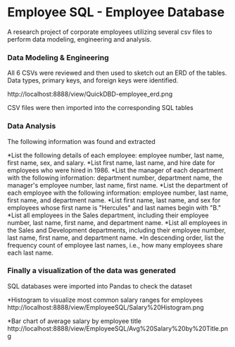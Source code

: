 # Employee SQL - Employee Database

A research project of corporate employees utilizing several csv files to perform data modeling, engineering and analysis.


### Data Modeling & Engineering

All 6 CSVs were reviewed and then used to sketch out an ERD of the tables. Data types, primary keys, and foreign keys were identified. 

http://localhost:8888/view/QuickDBD-employee_erd.png

CSV files were then imported into the corresponding SQL tables

### Data Analysis
The following information was found and extracted

*List the following details of each employee: employee number, last name, first name, sex, and salary.
*List first name, last name, and hire date for employees who were hired in 1986.
*List the manager of each department with the following information: department number, department name, the manager's employee number, last name, first name.
*List the department of each employee with the following information: employee number, last name, first name, and department name.
*List first name, last name, and sex for employees whose first name is "Hercules" and last names begin with "B."
*List all employees in the Sales department, including their employee number, last name, first name, and department name.
*List all employees in the Sales and Development departments, including their employee number, last name, first name, and department name.
*In descending order, list the frequency count of employee last names, i.e., how many employees share each last name.

### Finally a visualization of the data was generated
SQL databases were imported into Pandas to check the dataset 

*Histogram to visualize most common salary ranges for employees
http://localhost:8888/view/EmployeeSQL/Salary%20Histogram.png

*Bar chart of average salary by employee title
http://localhost:8888/view/EmployeeSQL/Avg%20Salary%20by%20Title.png